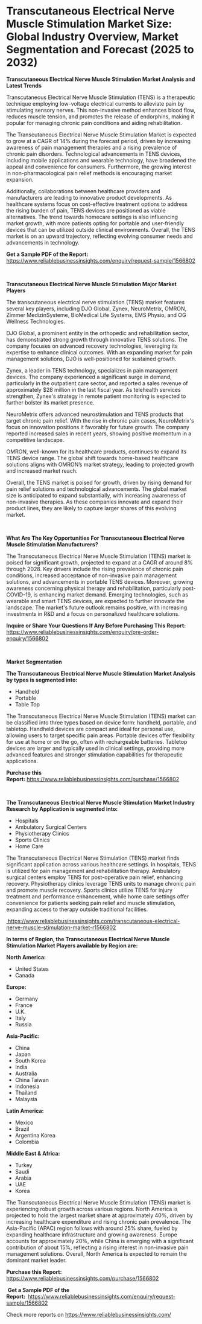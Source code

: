 <p><h1>Transcutaneous Electrical Nerve Muscle Stimulation Market Size: Global Industry Overview, Market Segmentation and Forecast (2025 to 2032)</h1></p><p><strong>Transcutaneous Electrical Nerve Muscle Stimulation Market Analysis and Latest Trends</strong></p>
<p><p>Transcutaneous Electrical Nerve Muscle Stimulation (TENS) is a therapeutic technique employing low-voltage electrical currents to alleviate pain by stimulating sensory nerves. This non-invasive method enhances blood flow, reduces muscle tension, and promotes the release of endorphins, making it popular for managing chronic pain conditions and aiding rehabilitation.</p><p>The Transcutaneous Electrical Nerve Muscle Stimulation Market is expected to grow at a CAGR of 14% during the forecast period, driven by increasing awareness of pain management therapies and a rising prevalence of chronic pain disorders. Technological advancements in TENS devices, including mobile applications and wearable technology, have broadened the appeal and convenience for consumers. Furthermore, the growing interest in non-pharmacological pain relief methods is encouraging market expansion. </p><p>Additionally, collaborations between healthcare providers and manufacturers are leading to innovative product developments. As healthcare systems focus on cost-effective treatment options to address the rising burden of pain, TENS devices are positioned as viable alternatives. The trend towards homecare settings is also influencing market growth, with more patients opting for portable and user-friendly devices that can be utilized outside clinical environments. Overall, the TENS market is on an upward trajectory, reflecting evolving consumer needs and advancements in technology.</p></p>
<p><strong>Get a Sample PDF of the Report:&nbsp;</strong> <a href="https://www.reliablebusinessinsights.com/enquiry/request-sample/1566802?utm_campaign=3582&utm_medium=2&utm_source=Github&utm_content=ia&utm_term=22032025&utm_id=transcutaneous-electrical-nerve-muscle-stimulation">https://www.reliablebusinessinsights.com/enquiry/request-sample/1566802</a></p>
<p>&nbsp;</p>
<p><strong>Transcutaneous Electrical Nerve Muscle Stimulation Major Market Players</strong></p>
<p><p>The transcutaneous electrical nerve stimulation (TENS) market features several key players, including DJO Global, Zynex, NeuroMetrix, OMRON, Zimmer MedizinSysteme, BioMedical Life Systems, EMS Physio, and OG Wellness Technologies. </p><p>DJO Global, a prominent entity in the orthopedic and rehabilitation sector, has demonstrated strong growth through innovative TENS solutions. The company focuses on advanced recovery technologies, leveraging its expertise to enhance clinical outcomes. With an expanding market for pain management solutions, DJO is well-positioned for sustained growth.</p><p>Zynex, a leader in TENS technology, specializes in pain management devices. The company experienced a significant surge in demand, particularly in the outpatient care sector, and reported a sales revenue of approximately $28 million in the last fiscal year. As telehealth services strengthen, Zynex's strategy in remote patient monitoring is expected to further bolster its market presence.</p><p>NeuroMetrix offers advanced neurostimulation and TENS products that target chronic pain relief. With the rise in chronic pain cases, NeuroMetrix's focus on innovation positions it favorably for future growth. The company reported increased sales in recent years, showing positive momentum in a competitive landscape.</p><p>OMRON, well-known for its healthcare products, continues to expand its TENS device range. The global shift towards home-based healthcare solutions aligns with OMRON’s market strategy, leading to projected growth and increased market reach.</p><p>Overall, the TENS market is poised for growth, driven by rising demand for pain relief solutions and technological advancements. The global market size is anticipated to expand substantially, with increasing awareness of non-invasive therapies. As these companies innovate and expand their product lines, they are likely to capture larger shares of this evolving market.</p></p>
<p>&nbsp;</p>
<p><strong>What Are The Key Opportunities For Transcutaneous Electrical Nerve Muscle Stimulation Manufacturers?</strong></p>
<p><p>The Transcutaneous Electrical Nerve Muscle Stimulation (TENS) market is poised for significant growth, projected to expand at a CAGR of around 8% through 2028. Key drivers include the rising prevalence of chronic pain conditions, increased acceptance of non-invasive pain management solutions, and advancements in portable TENS devices. Moreover, growing awareness concerning physical therapy and rehabilitation, particularly post-COVID-19, is enhancing market demand. Emerging technologies, such as wearable and smart TENS devices, are expected to further innovate the landscape. The market's future outlook remains positive, with increasing investments in R&D and a focus on personalized healthcare solutions.</p></p>
<p><strong>Inquire or Share Your Questions If Any Before Purchasing This Report:</strong> <a href="https://www.reliablebusinessinsights.com/enquiry/pre-order-enquiry/1566802?utm_campaign=3582&utm_medium=2&utm_source=Github&utm_content=ia&utm_term=22032025&utm_id=transcutaneous-electrical-nerve-muscle-stimulation">https://www.reliablebusinessinsights.com/enquiry/pre-order-enquiry/1566802</a></p>
<p>&nbsp;</p>
<p><strong>Market Segmentation</strong></p>
<p><strong>The Transcutaneous Electrical Nerve Muscle Stimulation Market Analysis by types is segmented into:</strong></p>
<p><ul><li>Handheld</li><li>Portable</li><li>Table Top</li></ul></p>
<p><p>The Transcutaneous Electrical Nerve Muscle Stimulation (TENS) market can be classified into three types based on device form: handheld, portable, and tabletop. Handheld devices are compact and ideal for personal use, allowing users to target specific pain areas. Portable devices offer flexibility for use at home or on the go, often with rechargeable batteries. Tabletop devices are larger and typically used in clinical settings, providing more advanced features and stronger stimulation capabilities for therapeutic applications.</p></p>
<p><strong>Purchase this Report:&nbsp;</strong><a href="https://www.reliablebusinessinsights.com/purchase/1566802?utm_campaign=3582&utm_medium=2&utm_source=Github&utm_content=ia&utm_term=22032025&utm_id=transcutaneous-electrical-nerve-muscle-stimulation">https://www.reliablebusinessinsights.com/purchase/1566802</a></p>
<p>&nbsp;</p>
<p><strong>The Transcutaneous Electrical Nerve Muscle Stimulation Market Industry Research by Application is segmented into:</strong></p>
<p><ul><li>Hospitals</li><li>Ambulatory Surgical Centers</li><li>Physiotherapy Clinics</li><li>Sports Clinics</li><li>Home Care</li></ul></p>
<p><p>The Transcutaneous Electrical Nerve Stimulation (TENS) market finds significant application across various healthcare settings. In hospitals, TENS is utilized for pain management and rehabilitation therapy. Ambulatory surgical centers employ TENS for post-operative pain relief, enhancing recovery. Physiotherapy clinics leverage TENS units to manage chronic pain and promote muscle recovery. Sports clinics utilize TENS for injury treatment and performance enhancement, while home care settings offer convenience for patients seeking pain relief and muscle stimulation, expanding access to therapy outside traditional facilities.</p></p>
<p><a href="https://www.reliablebusinessinsights.com/transcutaneous-electrical-nerve-muscle-stimulation-market-r1566802?utm_campaign=3582&utm_medium=2&utm_source=Github&utm_content=ia&utm_term=22032025&utm_id=transcutaneous-electrical-nerve-muscle-stimulation">&nbsp;https://www.reliablebusinessinsights.com/transcutaneous-electrical-nerve-muscle-stimulation-market-r1566802</a></p>
<p><strong>In terms of Region, the Transcutaneous Electrical Nerve Muscle Stimulation Market Players available by Region are:</strong></p>
<p>
    <p> <strong> North America: </strong>
        <ul>
            <li>United States</li>
            <li>Canada</li>
        </ul>
        </p> 
    <p> <strong> Europe: </strong>
        <ul>
            <li>Germany</li>
            <li>France</li>
            <li>U.K.</li>
            <li>Italy</li>
            <li>Russia</li>
        </ul>
        </p> 
    <p> <strong> Asia-Pacific: </strong>
        <ul>
            <li>China</li>
            <li>Japan</li>
            <li>South Korea</li>
            <li>India</li>
            <li>Australia</li>
            <li>China Taiwan</li>
            <li>Indonesia</li>
            <li>Thailand</li>
            <li>Malaysia</li>
        </ul>
        </p> 
    <p> <strong> Latin America: </strong>
        <ul>
            <li>Mexico</li>
            <li>Brazil</li>
            <li>Argentina Korea</li>
            <li>Colombia</li>
        </ul>
        </p> 
    <p> <strong> Middle East & Africa: </strong>
        <ul>
            <li>Turkey</li>
            <li>Saudi</li>
            <li>Arabia</li>
            <li>UAE</li>
            <li>Korea</li>
        </ul>
    </p>
    </p>
<p><p>The Transcutaneous Electrical Nerve Muscle Stimulation (TENS) market is experiencing robust growth across various regions. North America is projected to hold the largest market share at approximately 40%, driven by increasing healthcare expenditure and rising chronic pain prevalence. The Asia-Pacific (APAC) region follows with around 25% share, fueled by expanding healthcare infrastructure and growing awareness. Europe accounts for approximately 20%, while China is emerging with a significant contribution of about 15%, reflecting a rising interest in non-invasive pain management solutions. Overall, North America is expected to remain the dominant market leader.</p></p>
<p><strong>Purchase this Report: </strong><a href="https://www.reliablebusinessinsights.com/purchase/1566802?utm_campaign=3582&utm_medium=2&utm_source=Github&utm_content=ia&utm_term=22032025&utm_id=transcutaneous-electrical-nerve-muscle-stimulation">https://www.reliablebusinessinsights.com/purchase/1566802</a></p>
<p>&nbsp;<strong>Get a Sample PDF of the Report:&nbsp;&nbsp;</strong><a href="https://www.reliablebusinessinsights.com/enquiry/request-sample/1566802?utm_campaign=3582&utm_medium=2&utm_source=Github&utm_content=ia&utm_term=22032025&utm_id=transcutaneous-electrical-nerve-muscle-stimulation">https://www.reliablebusinessinsights.com/enquiry/request-sample/1566802</a></p>
<p><strong></strong></p>
<p>Check more reports on <a href="https://www.reliablebusinessinsights.com/?utm_campaign=3582&utm_medium=2&utm_source=Github&utm_content=ia&utm_term=22032025&utm_id=transcutaneous-electrical-nerve-muscle-stimulation">https://www.reliablebusinessinsights.com/</a></p>